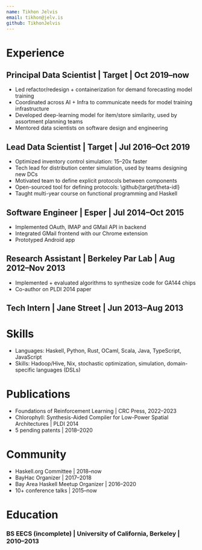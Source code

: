 ```yaml
---
name: Tikhon Jelvis
email: tikhon@jelv.is
github: TikhonJelvis
---
```


# Experience

## Principal Data Scientist | Target | Oct 2019–now

  * Led refactor/redesign + containerization for demand forecasting model training
  * Coordinated across AI + Infra to communicate needs for model training infrastructure
  * Developed deep-learning model for item/store similarity, used by assortment planning teams
* Mentored data scientists on software design and engineering

## Lead Data Scientist | Target | Jul 2016–Oct 2019

  * Optimized inventory control simulation: 15–20x faster
  * Tech lead for distribution center simulation, used by teams designing new DCs
  * Motivated team to define explicit protocols between components
  * Open-sourced tool for defining protocols: \github{target/theta-idl}
  * Taught multi-year course on functional programming and Haskell

## Software Engineer | Esper | Jul 2014–Oct 2015

  * Implemented OAuth, IMAP and GMail API in backend
  * Integrated GMail frontend with our Chrome extension
  * Prototyped Android app

## Research Assistant | Berkeley Par Lab | Aug 2012–Nov 2013

  * Implemented + evaluated algorithms to synthesize code for GA144 chips
  * Co-author on PLDI 2014 paper

## Tech Intern | Jane Street | Jun 2013–Aug 2013

# Skills

  * Languages: Haskell, Python, Rust, OCaml, Scala, Java, TypeScript, JavaScript
  * Skills: Hadoop/Hive, Nix, stochastic optimization, simulation, domain-specific languages (DSLs)

# Publications

  * Foundations of Reinforcement Learning | CRC Press, 2022–2023
  * Chlorophyll: Synthesis-Aided Compiler for Low-Power Spatial Architectures | PLDI 2014
  * 5 pending patents | 2018–2020

# Community

  * Haskell.org Committee | 2018–now
  * BayHac Organizer | 2017–2018
  * Bay Area Haskell Meetup Organizer | 2016–2020
  * 10+ conference talks | 2015–now

# Education

### BS EECS (incomplete) | University of California, Berkeley | 2010–2013

